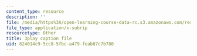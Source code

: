 ```yaml
---
content_type: resource
description: ''
file: /media/https%3A/open-learning-course-data-rc.s3.amazonaws.com/res-18-006-calculus-revisited-single-variable-calculus-fall-2010/824014c95cc85fbca479feab87c7b780_1z39nKVbh_w.vtt
file_type: application/x-subrip
resourcetype: Other
title: 3play caption file
uid: 824014c9-5cc8-5fbc-a479-feab87c7b780
---
```

